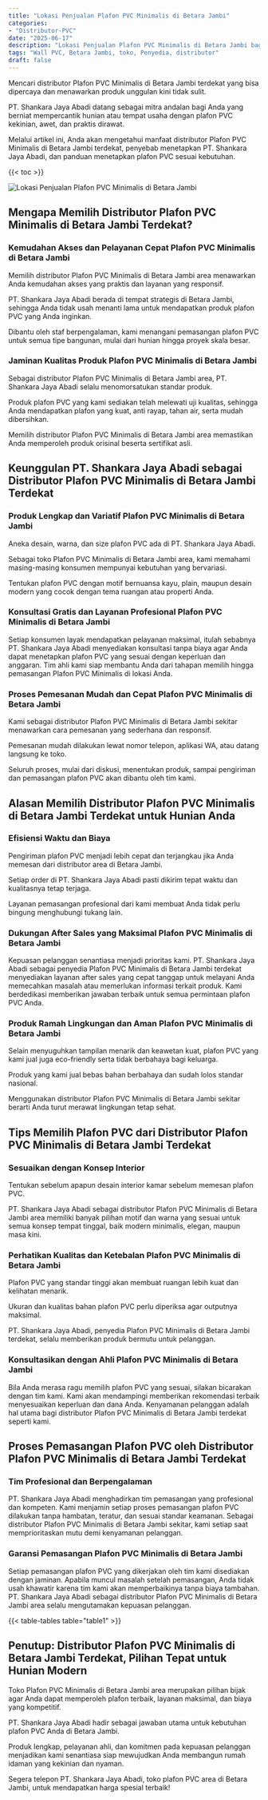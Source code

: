 ```yaml
---
title: "Lokasi Penjualan Plafon PVC Minimalis di Betara Jambi"
categories: 
- "Distributor-PVC"
date: "2025-06-17"
description: "Lokasi Penjualan Plafon PVC Minimalis di Betara Jambi bagi hunian, perkantoran, serta toko. Material terbaik, beragam motif, warna modern, beserta servis penempatan oleh tenaga ahli berpengalaman serta garansi resmi!|Jasa penjualan Plafon PVC Minimalis di Betara Jambi bagi kebutuhan rumah, perkantoran, atau gerai, dengan material terbaik dan instalasi oleh tim berpengalaman serta garansi resmi.|Alternatif Plafon PVC Minimalis di Betara Jambi yang andal bagi tempat tinggal, perkantoran, dan gerai, dengan material berkualitas dan penempatan oleh tenaga ahli profesional serta jaminan resmi.|Penjualan Plafon PVC Minimalis di Betara Jambi untuk rumah, kantor, serta ritel, beserta produk berkualitas dan pemasangan dikerjakan oleh tenaga ahli ahli, disertai dengan garansi resmi.}"
tags: "Wall PVC, Betara Jambi, toko, Penyedia, distributor"
draft: false
---
```


Mencari distributor Plafon PVC Minimalis di Betara Jambi terdekat yang bisa dipercaya dan menawarkan produk unggulan kini tidak sulit.

PT. Shankara Jaya Abadi datang sebagai mitra andalan bagi Anda yang berniat mempercantik hunian atau tempat usaha dengan plafon PVC kekinian, awet, dan praktis dirawat.

Melalui artikel ini, Anda akan mengetahui manfaat distributor Plafon PVC Minimalis di Betara Jambi terdekat, penyebab menetapkan PT. Shankara Jaya Abadi, dan panduan menetapkan plafon PVC sesuai kebutuhan.

{{< toc >}}

![Lokasi Penjualan Plafon PVC Minimalis di Betara Jambi](/images/Distributor-PVC/Lokasi-Penjualan-Plafon-PVC-Minimalis-di-Betara-Jambi.png)


## Mengapa Memilih Distributor Plafon PVC Minimalis di Betara Jambi Terdekat?

### Kemudahan Akses dan Pelayanan Cepat Plafon PVC Minimalis di Betara Jambi

Memilih distributor Plafon PVC Minimalis di Betara Jambi area menawarkan Anda kemudahan akses yang praktis dan layanan yang responsif.

PT. Shankara Jaya Abadi berada di tempat strategis di Betara Jambi, sehingga Anda tidak usah menanti lama untuk mendapatkan produk plafon PVC yang Anda inginkan.

Dibantu oleh staf berpengalaman, kami menangani pemasangan plafon PVC untuk semua tipe bangunan, mulai dari hunian hingga proyek skala besar.

### Jaminan Kualitas Produk Plafon PVC Minimalis di Betara Jambi

Sebagai distributor Plafon PVC Minimalis di Betara Jambi area, PT. Shankara Jaya Abadi selalu menomorsatukan standar produk.

Produk plafon PVC yang kami sediakan telah melewati uji kualitas, sehingga Anda mendapatkan plafon yang kuat, anti rayap, tahan air, serta mudah dibersihkan.

Memilih distributor Plafon PVC Minimalis di Betara Jambi area memastikan Anda memperoleh produk orisinal beserta sertifikat asli.

## Keunggulan PT. Shankara Jaya Abadi sebagai Distributor Plafon PVC Minimalis di Betara Jambi Terdekat

### Produk Lengkap dan Variatif Plafon PVC Minimalis di Betara Jambi

Aneka desain, warna, dan size plafon PVC ada di PT. Shankara Jaya Abadi.

Sebagai toko Plafon PVC Minimalis di Betara Jambi area, kami memahami masing-masing konsumen mempunyai kebutuhan yang bervariasi.

Tentukan plafon PVC dengan motif bernuansa kayu, plain, maupun desain modern yang cocok dengan tema ruangan atau properti Anda.

### Konsultasi Gratis dan Layanan Profesional Plafon PVC Minimalis di Betara Jambi

Setiap konsumen layak mendapatkan pelayanan maksimal, itulah sebabnya PT. Shankara Jaya Abadi menyediakan konsultasi tanpa biaya agar Anda dapat menetapkan plafon PVC yang sesuai dengan keperluan dan anggaran. Tim ahli kami siap membantu Anda dari tahapan memilih hingga pemasangan Plafon PVC Minimalis di lokasi Anda.

### Proses Pemesanan Mudah dan Cepat Plafon PVC Minimalis di Betara Jambi

Kami sebagai distributor Plafon PVC Minimalis di Betara Jambi sekitar menawarkan cara pemesanan yang sederhana dan responsif.

Pemesanan mudah dilakukan lewat nomor telepon, aplikasi WA, atau datang langsung ke toko.

Seluruh proses, mulai dari diskusi, menentukan produk, sampai pengiriman dan pemasangan plafon PVC akan dibantu oleh tim kami.

## Alasan Memilih Distributor Plafon PVC Minimalis di Betara Jambi Terdekat untuk Hunian Anda

### Efisiensi Waktu dan Biaya

Pengiriman plafon PVC menjadi lebih cepat dan terjangkau jika Anda memesan dari distributor area di Betara Jambi.

Setiap order di PT. Shankara Jaya Abadi pasti dikirim tepat waktu dan kualitasnya tetap terjaga.

Layanan pemasangan profesional dari kami membuat Anda tidak perlu bingung menghubungi tukang lain.

### Dukungan After Sales yang Maksimal Plafon PVC Minimalis di Betara Jambi

Kepuasan pelanggan senantiasa menjadi prioritas kami. PT. Shankara Jaya Abadi sebagai penyedia Plafon PVC Minimalis di Betara Jambi terdekat menyediakan layanan after sales yang cepat tanggap untuk melayani Anda memecahkan masalah atau memerlukan informasi terkait produk. Kami berdedikasi memberikan jawaban terbaik untuk semua permintaan plafon PVC Anda.

### Produk Ramah Lingkungan dan Aman Plafon PVC Minimalis di Betara Jambi

Selain menyuguhkan tampilan menarik dan keawetan kuat, plafon PVC yang kami jual juga eco-friendly serta tidak berbahaya bagi keluarga.

Produk yang kami jual bebas bahan berbahaya dan sudah lolos standar nasional.

Menggunakan distributor Plafon PVC Minimalis di Betara Jambi sekitar berarti Anda turut merawat lingkungan tetap sehat.

## Tips Memilih Plafon PVC dari Distributor Plafon PVC Minimalis di Betara Jambi Terdekat

### Sesuaikan dengan Konsep Interior

Tentukan sebelum apapun desain interior kamar sebelum memesan plafon PVC.

PT. Shankara Jaya Abadi sebagai distributor Plafon PVC Minimalis di Betara Jambi area memiliki banyak pilihan motif dan warna yang sesuai untuk semua konsep tempat tinggal, baik modern minimalis, elegan, maupun masa kini.

### Perhatikan Kualitas dan Ketebalan Plafon PVC Minimalis di Betara Jambi

Plafon PVC yang standar tinggi akan membuat ruangan lebih kuat dan kelihatan menarik.

Ukuran dan kualitas bahan plafon PVC perlu diperiksa agar outputnya maksimal.

PT. Shankara Jaya Abadi, penyedia Plafon PVC Minimalis di Betara Jambi terdekat, selalu memberikan produk bermutu untuk pelanggan.

### Konsultasikan dengan Ahli Plafon PVC Minimalis di Betara Jambi

Bila Anda merasa ragu memilih plafon PVC yang sesuai, silakan bicarakan dengan tim kami. Kami akan mendampingi memberikan rekomendasi terbaik menyesuaikan keperluan dan dana Anda. Kenyamanan pelanggan adalah hal utama bagi distributor Plafon PVC Minimalis di Betara Jambi terdekat seperti kami.

## Proses Pemasangan Plafon PVC oleh Distributor Plafon PVC Minimalis di Betara Jambi Terdekat

### Tim Profesional dan Berpengalaman

PT. Shankara Jaya Abadi menghadirkan tim pemasangan yang profesional dan kompeten. Kami menjamin setiap proses pemasangan plafon PVC dilakukan tanpa hambatan, teratur, dan sesuai standar keamanan. Sebagai distributor Plafon PVC Minimalis di Betara Jambi sekitar, kami setiap saat memprioritaskan mutu demi kenyamanan pelanggan.

### Garansi Pemasangan Plafon PVC Minimalis di Betara Jambi

Setiap pemasangan plafon PVC yang dikerjakan oleh tim kami disediakan dengan jaminan. Apabila muncul masalah setelah pemasangan, Anda tidak usah khawatir karena tim kami akan memperbaikinya tanpa biaya tambahan. PT. Shankara Jaya Abadi sebagai distributor Plafon PVC Minimalis di Betara Jambi area selalu mengutamakan kepuasan pelanggan.

{{< table-tables table="table1" >}}

## Penutup: Distributor Plafon PVC Minimalis di Betara Jambi Terdekat, Pilihan Tepat untuk Hunian Modern

Toko Plafon PVC Minimalis di Betara Jambi area merupakan pilihan bijak agar Anda dapat memperoleh plafon terbaik, layanan maksimal, dan biaya yang kompetitif.

PT. Shankara Jaya Abadi hadir sebagai jawaban utama untuk kebutuhan plafon PVC Anda di Betara Jambi.

Produk lengkap, pelayanan ahli, dan komitmen pada kepuasan pelanggan menjadikan kami senantiasa siap mewujudkan Anda membangun rumah idaman yang kekinian dan nyaman.

Segera telepon PT. Shankara Jaya Abadi, toko plafon PVC area di Betara Jambi, untuk mendapatkan harga spesial terbaik!